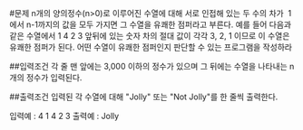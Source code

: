 #문제
n개의 양의정수(n>0)로 이루어진 수열에 대해 서로 인접해 있는 두 수의 차가 ﻿ 
1에서 n-1까지의 값을 모두 가지면 그 수열을 유쾌한 점퍼라고 부른다.
예를 들어 다음과 같은 수열에서 1 4 2 3 앞뒤에 있는 숫자 차의 절대 값이 
각각 3, 2, 1 이므로 이 수열은 유쾌한 점퍼가 된다.
어떤 수열이 유쾌한 점퍼인지 판단할 수 있는 프로그램을 작성하라

##입력조건
각 줄 맨 앞에는 3,000 이하의 정수가 있으며 그 뒤에는 수열을 나타내는 n개의 정수가 입력된다.

##출력조건
입력된 각 수열에 대해 "Jolly" 또는 "Not Jolly"를 한 줄씩 출력한다.

입력예 : 4  1 4 2 3
출력예 : Jolly